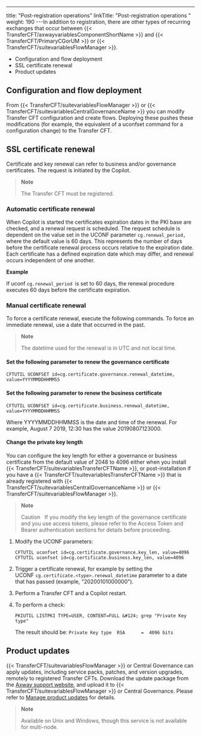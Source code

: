 ---
title: "Post-registration operations"
linkTitle: "Post-registration operations "
weight: 190
---In addition to registration, there are other types of recurring exchanges that occur between {{< TransferCFT/axwayvariablesComponentShortName  >}} and {{< TransferCFT/PrimaryCGorUM  >}} or {{< TransferCFT/suitevariablesFlowManager  >}}.

* Configuration and flow deployment
* SSL certificate renewal
* Product updates

## Configuration and flow deployment

From {{< TransferCFT/suitevariablesFlowManager  >}} or {{< TransferCFT/suitevariablesCentralGovernanceName  >}} you can modify Transfer CFT configuration and create flows. Deploying these pushes these modifications (for example, the equivalent of a uconfset command for a configuration change) to the Transfer CFT.

<span id="SSL"></span>

## SSL certificate renewal

Certificate and key renewal can refer to business and/or governance certificates. The request is initiated by the Copilot.

> **Note**
>
> The Transfer CFT must be registered.

### Automatic certificate renewal

When Copilot is started the certificates expiration dates in the PKI base are checked, and a renewal request is scheduled. The request schedule is dependent on the value set in the UCONF parameter `cg.renewal_period, `where the default value is 60 days. This represents the number of days before the certificate renewal process occurs relative to the expiration date. Each certificate has a defined expiration date which may differ, and renewal occurs independent of one another.

****Example****

If uconf `cg.renewal_period `is set to 60 days, the renewal procedure executes 60 days before the certificate expiration.

### Manual certificate renewal

To force a certificate renewal, execute the following commands. To force an immediate renewal, use a date that occurred in the past.

> **Note**
>
> The datetime used for the renewal is in UTC and not local time.

#### Set the following parameter to renew the governance certificate

```
CFTUTIL UCONFSET id=cg.certificate.governance.renewal_datetime, value=YYYYMMDDHHMMSS
```

#### Set the following parameter to renew the business certificate

```
CFTUTIL UCONFSET id=cg.certificate.business.renewal_datetime, value=YYYYMMDDHHMMSS
```

Where YYYYMMDDHHMMSS is the date and time of the renewal. For example, August 7 2019, 12:30 has the value 20190807123000.

<span id="Change"></span>

#### Change the private key length

You can configure the key length for either a governance or business certificate from the default value of 2048 to 4096 either when you install {{< TransferCFT/suitevariablesTransferCFTName  >}}, or post-installation if you have a {{< TransferCFT/suitevariablesTransferCFTName  >}} that is already registered with {{< TransferCFT/suitevariablesCentralGovernanceName  >}} or {{< TransferCFT/suitevariablesFlowManager  >}}.

> **Note**
>
> Caution  
> If you modify the key length of the governance certificate and you use access tokens, please refer to the Access Token and Bearer authentication sections for details before proceeding.

1. Modify the UCONF parameters:  
    ```
    CFTUTIL uconfset id=cg.certificate.governance.key_len, value=4096
    CFTUTIL uconfset id=cg.certificate.business.key_len, value=4096
    ```
1. Trigger a certificate renewal, for example by setting the UCONF `cg.certificate.<type>.renewal_datetime` parameter to a date that has passed (example, "20200101000000").
1. Perform a Transfer CFT and a Copilot restart.
1. To perform a check:  
    ```
    PKIUTIL LISTPKI TYPE=USER, CONTENT=FULL &#124; grep "Private Key type"
    ```
      
    The result should be: `Private Key type  RSA      =  4096 bits`

## Product updates

{{< TransferCFT/suitevariablesFlowManager  >}} or Central Governance can apply updates, including service packs, patches, and version upgrades, remotely to registered Transfer CFTs. Download the update package from the [Axway support website](https://support.axway.com/), and upload it to {{< TransferCFT/suitevariablesFlowManager  >}} or Central Governance. Please refer to [Manage product updates](https://docs.axway.com/bundle/CentralGovernance_113_UsersGuide_allOS_en_HTML5/page/Content/updates/t_update_crud.htm) for details.

> **Note**
>
> Available on Unix and Windows, though this service is not available for multi-node.
